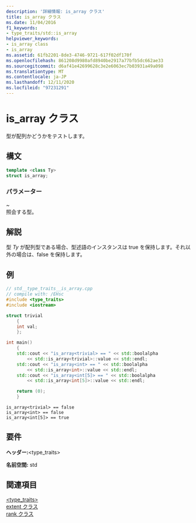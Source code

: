 ```yaml
---
description: '詳細情報: is_array クラス'
title: is_array クラス
ms.date: 11/04/2016
f1_keywords:
- type_traits/std::is_array
helpviewer_keywords:
- is_array class
- is_array
ms.assetid: 61fb2201-8de3-4746-9721-617f02df170f
ms.openlocfilehash: 861208d9980afd8940be2917a77bfb5dc662ae33
ms.sourcegitcommit: d6af41e42699628c3e2e6063ec7b03931a49a098
ms.translationtype: MT
ms.contentlocale: ja-JP
ms.lasthandoff: 12/11/2020
ms.locfileid: "97231291"
---
```

# <a name="is_array-class"></a>is_array クラス

型が配列かどうかをテストします。

## <a name="syntax"></a>構文

```cpp
template <class Ty>
struct is_array;
```

### <a name="parameters"></a>パラメーター

*~*\
照会する型。

## <a name="remarks"></a>解説

型 *Ty* が配列型である場合、型述語のインスタンスは true を保持します。それ以外の場合は、false を保持します。

## <a name="example"></a>例

```cpp
// std__type_traits__is_array.cpp
// compile with: /EHsc
#include <type_traits>
#include <iostream>

struct trivial
    {
    int val;
    };

int main()
    {
    std::cout << "is_array<trivial> == " << std::boolalpha
        << std::is_array<trivial>::value << std::endl;
    std::cout << "is_array<int> == " << std::boolalpha
        << std::is_array<int>::value << std::endl;
    std::cout << "is_array<int[5]> == " << std::boolalpha
        << std::is_array<int[5]>::value << std::endl;

    return (0);
    }
```

```Output
is_array<trivial> == false
is_array<int> == false
is_array<int[5]> == true
```

## <a name="requirements"></a>要件

**ヘッダー:**\<type_traits>

**名前空間:** std

## <a name="see-also"></a>関連項目

[<type_traits>](../standard-library/type-traits.md)\
[extent クラス](../standard-library/extent-class.md)\
[rank クラス](../standard-library/rank-class.md)
